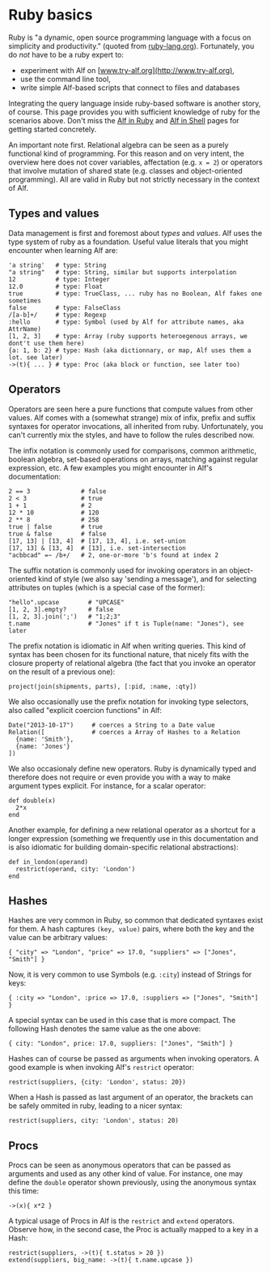 # Ruby basics

Ruby is "a dynamic, open source programming language with a focus on
simplicity and productivity." (quoted from
[ruby-lang.org](https://www.ruby-lang.org/)). Fortunately, you do *not* have
to be a ruby expert to:

* experiment with Alf on [www.try-alf.org](http://www.try-alf.org),
* use the command line tool,
* write simple Alf-based scripts that connect to files and databases

Integrating the query language inside ruby-based software is another story, of
course. This page provides you with sufficient knowledge of ruby for the
scenarios above. Don't miss the [Alf in Ruby](/doc/pages/alf-in-ruby) and [Alf in
Shell](/doc/pages/alf-in-shell) pages for getting started concretely.

An important note first. Relational algebra can be seen as a purely functional
kind of programming. For this reason and on very intent, the overview here
does not cover variables, affectation (e.g. `x = 2`) or operators that involve
mutation of shared state (e.g. classes and object-oriented programming). All
are valid in Ruby but not strictly necessary in the context of Alf.

## Types and values

Data management is first and foremost about _types_ and _values_. Alf uses the
type system of ruby as a foundation. Useful value literals that you might
encounter when learning Alf are:

```
'a string'   # type: String
"a string"   # type: String, similar but supports interpolation
12           # type: Integer
12.0         # type: Float
true         # type: TrueClass, ... ruby has no Boolean, Alf fakes one sometimes
false        # type: FalseClass
/[a-b]+/     # type: Regexp
:hello       # type: Symbol (used by Alf for attribute names, aka AttrName)
[1, 2, 3]    # type: Array (ruby supports heteroegenous arrays, we dont't use them here)
{a: 1, b: 2} # type: Hash (aka dictionnary, or map, Alf uses them a lot. see later)
->(t){ ... } # type: Proc (aka block or function, see later too)
```

## Operators

Operators are seen here a pure functions that compute values from other
values. Alf comes with a (somewhat strange) mix of infix, prefix and suffix
syntaxes for operator invocations, all inherited from ruby. Unfortunately,
you can't currently mix the styles, and have to follow the rules described
now.

The infix notation is commonly used for comparisons, common arithmetic,
boolean algebra, set-based operations on arrays, matching against regular
expression, etc. A few examples you might encounter in Alf's documentation:

```
2 == 3              # false
2 < 3               # true
1 + 1               # 2
12 * 10             # 120
2 ** 8              # 258
true | false        # true
true & false        # false
[17, 13] | [13, 4]  # [17, 13, 4], i.e. set-union 
[17, 13] & [13, 4]  # [13], i.e. set-intersection 
"acbbcad" =~ /b+/   # 2, one-or-more 'b's found at index 2
```

The suffix notation is commonly used for invoking operators in an object-oriented
kind of style (we also say 'sending a message'), and for selecting attributes
on tuples (which is a special case of the former):

```
"hello".upcase        # "UPCASE"
[1, 2, 3].empty?      # false
[1, 2, 3].join(';')   # "1;2;3"
t.name                # "Jones" if t is Tuple(name: "Jones"), see later
```

The prefix notation is idiomatic in Alf when writing queries. This kind of
syntax has been chosen for its functional nature, that nicely fits with the
closure property of relational algebra (the fact that you invoke an operator
on the result of a previous one):

```
project(join(shipments, parts), [:pid, :name, :qty])
```

We also occasionally use the prefix notation for invoking type selectors,
also called "explicit coercion functions" in Alf:

```
Date("2013-10-17")     # coerces a String to a Date value
Relation([             # coerces a Array of Hashes to a Relation
  {name: 'Smith'},
  {name: 'Jones'}
])
```

We also occasionaly define new operators. Ruby is dynamically typed and
therefore does not require or even provide you with a way to make argument
types explicit. For instance, for a scalar operator:

```
def double(x)
  2*x
end
```

Another example, for defining a new relational operator as a shortcut for a
longer expression (something we frequently use in this documentation and is
also idiomatic for building domain-specific relational abstractions):

```
def in_london(operand)
  restrict(operand, city: 'London')
end
```

## Hashes

Hashes are very common in Ruby, so common that dedicated syntaxes exist
for them. A hash captures `(key, value)` pairs, where both the key and the
value can be arbitrary values:

```
{ "city" => "London", "price" => 17.0, "suppliers" => ["Jones", "Smith"] }
```

Now, it is very common to use Symbols (e.g. `:city`) instead of Strings for
keys: 

```
{ :city => "London", :price => 17.0, :suppliers => ["Jones", "Smith"] }
```

A special syntax can be used in this case that is more compact. The following
Hash denotes the same value as the one above:

```
{ city: "London", price: 17.0, suppliers: ["Jones", "Smith"] }
```

Hashes can of course be passed as arguments when invoking operators. A good
example is when invoking Alf's `restrict` operator:

```
restrict(suppliers, {city: 'London', status: 20})
```

When a Hash is passed as last argument of an operator, the brackets can be
safely ommited in ruby, leading to a nicer syntax:

```
restrict(suppliers, city: 'London', status: 20)
```

## Procs

Procs can be seen as anonymous operators that can be passed as arguments and
used as any other kind of value. For instance, one may define the `double`
operator shown previously, using the anonymous syntax this time:

```
->(x){ x*2 }
```

A typical usage of Procs in Alf is the `restrict` and `extend` operators.
Observe how, in the second case, the Proc is actually mapped to a key in a
Hash:

```
restrict(suppliers, ->(t){ t.status > 20 })
extend(suppliers, big_name: ->(t){ t.name.upcase })
```
